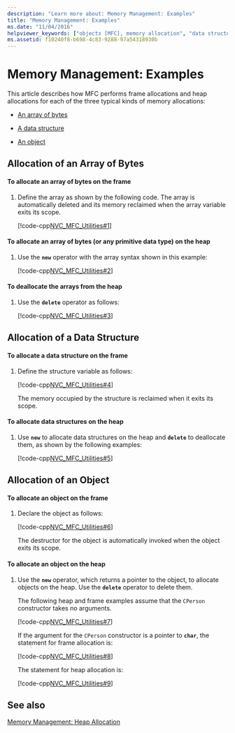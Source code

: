 ```yaml
---
description: "Learn more about: Memory Management: Examples"
title: "Memory Management: Examples"
ms.date: "11/04/2016"
helpviewer_keywords: ["objects [MFC], memory allocation", "data structures [MFC]", "arrays [MFC], allocating resources", "objects [MFC], allocating memory", "data structures [MFC], allocating memory", "examples [MFC], memory allocation", "heap allocation [MFC], examples", "memory allocation [MFC], arrays", "MFC, memory management", "struct memory allocation [MFC]", "types [MFC], memory allocation", "memory allocation [MFC], objects", "memory allocation [MFC], examples", "arrays [MFC], memory management", "frame allocation [MFC]", "memory allocation [MFC], data structures"]
ms.assetid: f10240f8-b698-4c83-9288-97a54318930b
---
```

# Memory Management: Examples

This article describes how MFC performs frame allocations and heap allocations for each of the three typical kinds of memory allocations:

- [An array of bytes](#_core_allocation_of_an_array_of_bytes)

- [A data structure](#_core_allocation_of_a_data_structure)

- [An object](#_core_allocation_of_an_object)

## <a name="_core_allocation_of_an_array_of_bytes"></a> Allocation of an Array of Bytes

#### To allocate an array of bytes on the frame

1. Define the array as shown by the following code. The array is automatically deleted and its memory reclaimed when the array variable exits its scope.

   [!code-cpp[NVC_MFC_Utilities#1](codesnippet/cpp/memory-management-examples_1.cpp)]

#### To allocate an array of bytes (or any primitive data type) on the heap

1. Use the **`new`** operator with the array syntax shown in this example:

   [!code-cpp[NVC_MFC_Utilities#2](codesnippet/cpp/memory-management-examples_2.cpp)]

#### To deallocate the arrays from the heap

1. Use the **`delete`** operator as follows:

   [!code-cpp[NVC_MFC_Utilities#3](codesnippet/cpp/memory-management-examples_3.cpp)]

## <a name="_core_allocation_of_a_data_structure"></a> Allocation of a Data Structure

#### To allocate a data structure on the frame

1. Define the structure variable as follows:

   [!code-cpp[NVC_MFC_Utilities#4](codesnippet/cpp/memory-management-examples_4.cpp)]

   The memory occupied by the structure is reclaimed when it exits its scope.

#### To allocate data structures on the heap

1. Use **`new`** to allocate data structures on the heap and **`delete`** to deallocate them, as shown by the following examples:

   [!code-cpp[NVC_MFC_Utilities#5](codesnippet/cpp/memory-management-examples_5.cpp)]

## <a name="_core_allocation_of_an_object"></a> Allocation of an Object

#### To allocate an object on the frame

1. Declare the object as follows:

   [!code-cpp[NVC_MFC_Utilities#6](codesnippet/cpp/memory-management-examples_6.cpp)]

   The destructor for the object is automatically invoked when the object exits its scope.

#### To allocate an object on the heap

1. Use the **`new`** operator, which returns a pointer to the object, to allocate objects on the heap. Use the **`delete`** operator to delete them.

   The following heap and frame examples assume that the `CPerson` constructor takes no arguments.

   [!code-cpp[NVC_MFC_Utilities#7](codesnippet/cpp/memory-management-examples_7.cpp)]

   If the argument for the `CPerson` constructor is a pointer to **`char`**, the statement for frame allocation is:

   [!code-cpp[NVC_MFC_Utilities#8](codesnippet/cpp/memory-management-examples_8.cpp)]

   The statement for heap allocation is:

   [!code-cpp[NVC_MFC_Utilities#9](codesnippet/cpp/memory-management-examples_9.cpp)]

## See also

[Memory Management: Heap Allocation](memory-management-heap-allocation.md)
